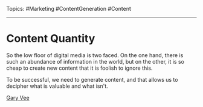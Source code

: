 Topics:
#Marketing #ContentGeneration #Content

---
# Content Quantity
So the low floor of digital media is two faced. On the one hand, there is such an abundance of information in the world, but on the other, it is so cheap to create new content that it is foolish to ignore this. 

To be successful, we need to generate content, and that allows us to decipher what is valuable and what isn't. 

[Gary Vee](https://www.linkedin.com/posts/garyvaynerchuk_my-002-for-any-content-creators-out-there-activity-6719973060838993920-3aK9)
